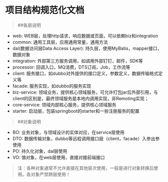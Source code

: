 
# 项目结构规范化文档

>##各层说明
* web: WEB层，处理http请求，响应数据或页面，可以依赖biz和integration
* common: 通用工具层，应用通用常量，通用方法
* dal(数据访问层Data Access Layer): 持久层，使用MyBatis，mapper接口，数据对象
* integration: 外部第三方服务调用，如调用外部钉钉，邮件，SDK等
* processor: 回调入口，MQ消费，DTS订阅，Job，工作流等
* client: 服务接口，如dubbo对外提供的接口定义，参数定义，数据传输格式定义等
* facade: 服务实现，如dubbo的服务实现
* biz-service: 领域业务，提供核心领域服务，可允许打包jar后外部引用，与client的区别是，最终领域服务是本地内调用实现，非Remoting实现；
* core-service: 领域内部核心服务，提供核心领域服务
* starter: 启动层，包装springboot的starter和一些注册服务的配置
>##对象说明
* BO: 业务对象，与领域设计的实体对应，在service层使用
* DTO: 数据传输对象，dubbo等远程调用接口层（client，facade）入参出参使用
* PO: 持久化对象，dal层使用
* VO: 值对象，在web层使用，直接对接前端接口

>注：各种对象通常不允许直接在其他层次使用，一般是进行对象转换后使用。各对象严禁跨层使用！


